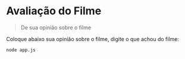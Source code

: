 <h1>Avaliação do Filme</h1>

> De sua opinião sobre o filme

Coloque abaixo sua opinião sobre o filme, digite o que achou do filme:

```
node app.js
```
